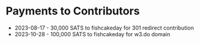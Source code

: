 # Payments to Contributors

- 2023-08-17 - 30,000 SATS to fishcakeday for 301 redirect contribution
- 2023-10-28 - 100,000 SATS to fishcakeday for w3.do domain
